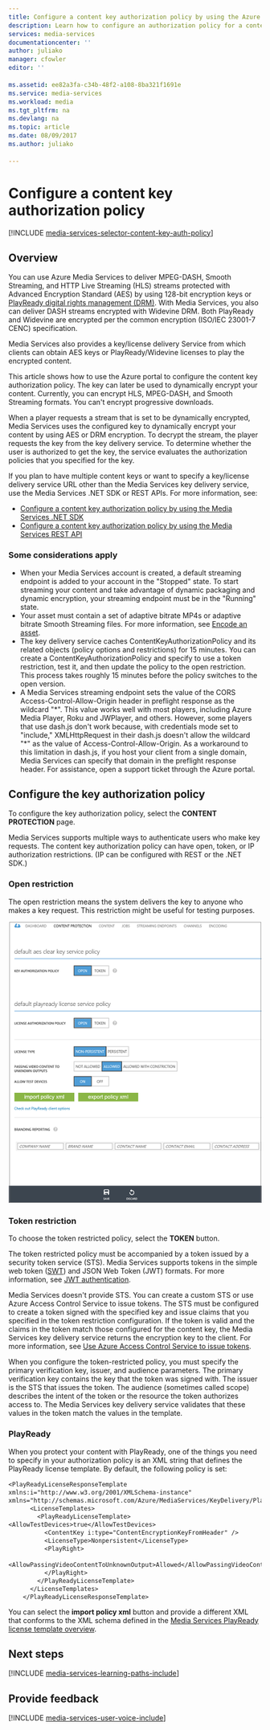 ```yaml
---
title: Configure a content key authorization policy by using the Azure portal | Microsoft Docs
description: Learn how to configure an authorization policy for a content key.
services: media-services
documentationcenter: ''
author: juliako
manager: cfowler
editor: ''

ms.assetid: ee82a3fa-c34b-48f2-a108-8ba321f1691e
ms.service: media-services
ms.workload: media
ms.tgt_pltfrm: na
ms.devlang: na
ms.topic: article
ms.date: 08/09/2017
ms.author: juliako

---
```

# Configure a content key authorization policy
[!INCLUDE [media-services-selector-content-key-auth-policy](../../../includes/media-services-selector-content-key-auth-policy.md)]

## Overview
 You can use Azure Media Services to deliver MPEG-DASH, Smooth Streaming, and HTTP Live Streaming (HLS) streams protected with Advanced Encryption Standard (AES) by using 128-bit encryption keys or [PlayReady digital rights management (DRM)](https://www.microsoft.com/playready/overview/). With Media Services, you also can deliver DASH streams encrypted with Widevine DRM. Both PlayReady and Widevine are encrypted per the common encryption (ISO/IEC 23001-7 CENC) specification.

Media Services also provides a key/license delivery Service from which clients can obtain AES keys or PlayReady/Widevine licenses to play the encrypted content.

This article shows how to use the Azure portal to configure the content key authorization policy. The key can later be used to dynamically encrypt your content. Currently, you can encrypt HLS, MPEG-DASH, and Smooth Streaming formats. You can't encrypt progressive downloads.

When a player requests a stream that is set to be dynamically encrypted, Media Services uses the configured key to dynamically encrypt your content by using AES or DRM encryption. To decrypt the stream, the player requests the key from the key delivery service. To determine whether the user is authorized to get the key, the service evaluates the authorization policies that you specified for the key.

If you plan to have multiple content keys or want to specify a key/license delivery service URL other than the Media Services key delivery service, use the Media Services .NET SDK or REST APIs. For more information, see:

* [Configure a content key authorization policy by using the Media Services .NET SDK](media-services-dotnet-configure-content-key-auth-policy.md)
* [Configure a content key authorization policy by using the Media Services REST API](media-services-rest-configure-content-key-auth-policy.md)

### Some considerations apply
* When your Media Services account is created, a default streaming endpoint is added to your account in the "Stopped" state. To start streaming your content and take advantage of dynamic packaging and dynamic encryption, your streaming endpoint must be in the "Running" state. 
* Your asset must contain a set of adaptive bitrate MP4s or adaptive bitrate Smooth Streaming files. For more information, see [Encode an asset](media-services-encode-asset.md).
* The key delivery service caches ContentKeyAuthorizationPolicy and its related objects (policy options and restrictions) for 15 minutes. You can create a ContentKeyAuthorizationPolicy and specify to use a token restriction, test it, and then update the policy to the open restriction. This process takes roughly 15 minutes before the policy switches to the open version.
* A Media Services streaming endpoint sets the value of the CORS Access-Control-Allow-Origin header in preflight response as the wildcard "\*". This value works well with most players, including Azure Media Player, Roku and JWPlayer, and others. However, some players that use dash.js don't work because, with credentials mode set to "include," XMLHttpRequest in their dash.js doesn't allow the wildcard "\*" as the value of Access-Control-Allow-Origin. As a workaround to this limitation in dash.js, if you host your client from a single domain, Media Services can specify that domain in the preflight response header. For assistance, open a support ticket through the Azure portal.

## Configure the key authorization policy
To configure the key authorization policy, select the **CONTENT PROTECTION** page.

Media Services supports multiple ways to authenticate users who make key requests. The content key authorization policy can have open, token, or IP authorization restrictions. (IP can be configured with REST or the .NET SDK.)

### Open restriction
The open restriction means the system delivers the key to anyone who makes a key request. This restriction might be useful for testing purposes.

![OpenPolicy][open_policy]

### Token restriction
To choose the token restricted policy, select the **TOKEN** button.

The token restricted policy must be accompanied by a token issued by a security token service (STS). Media Services supports tokens in the simple web token ([SWT](https://msdn.microsoft.com/library/gg185950.aspx#BKMK_2)) and JSON Web Token (JWT) formats. For more information, see [JWT authentication](http://www.gtrifonov.com/2015/01/03/jwt-token-authentication-in-azure-media-services-and-dynamic-encryption/).

Media Services doesn't provide STS. You can create a custom STS or use Azure Access Control Service to issue tokens. The STS must be configured to create a token signed with the specified key and issue claims that you specified in the token restriction configuration. If the token is valid and the claims in the token match those configured for the content key, the Media Services key delivery service returns the encryption key to the client. For more information, see [Use Azure Access Control Service to issue tokens](http://mingfeiy.com/acs-with-key-services).

When you configure the token-restricted policy, you must specify the primary verification key, issuer, and audience parameters. The primary verification key contains the key that the token was signed with. The issuer is the STS that issues the token. The audience (sometimes called scope) describes the intent of the token or the resource the token authorizes access to. The Media Services key delivery service validates that these values in the token match the values in the template.

### PlayReady
When you protect your content with PlayReady, one of the things you need to specify in your authorization policy is an XML string that defines the PlayReady license template. By default, the following policy is set:

    <PlayReadyLicenseResponseTemplate xmlns:i="http://www.w3.org/2001/XMLSchema-instance" xmlns="http://schemas.microsoft.com/Azure/MediaServices/KeyDelivery/PlayReadyTemplate/v1">
          <LicenseTemplates>
            <PlayReadyLicenseTemplate><AllowTestDevices>true</AllowTestDevices>
              <ContentKey i:type="ContentEncryptionKeyFromHeader" />
              <LicenseType>Nonpersistent</LicenseType>
              <PlayRight>
                <AllowPassingVideoContentToUnknownOutput>Allowed</AllowPassingVideoContentToUnknownOutput>
              </PlayRight>
            </PlayReadyLicenseTemplate>
          </LicenseTemplates>
        </PlayReadyLicenseResponseTemplate>

You can select the **import policy xml** button and provide a different XML that conforms to the XML schema defined in the [Media Services PlayReady license template overview](media-services-playready-license-template-overview.md).

## Next steps
[!INCLUDE [media-services-learning-paths-include](../../../includes/media-services-learning-paths-include.md)]

## Provide feedback
[!INCLUDE [media-services-user-voice-include](../../../includes/media-services-user-voice-include.md)]

[open_policy]: ./media/media-services-portal-configure-content-key-auth-policy/media-services-protect-content-with-open-restriction.png
[token_policy]: ./media/media-services-key-authorization-policy/media-services-protect-content-with-token-restriction.png

